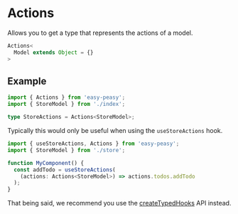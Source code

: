 # Actions

Allows you to get a type that represents the actions of a model.

```typescript
Actions<
  Model extends Object = {}
>
```

## Example

```typescript
import { Actions } from 'easy-peasy';
import { StoreModel } from './index';

type StoreActions = Actions<StoreModel>;
```

Typically this would only be useful when using the `useStoreActions` hook.

```typescript
import { useStoreActions, Actions } from 'easy-peasy';
import { StoreModel } from './store';

function MyComponent() {
  const addTodo = useStoreActions(
    (actions: Actions<StoreModel>) => actions.todos.addTodo
  );
}
```

That being said, we recommend you use the [createTypedHooks](/docs/typescript-api/create-typed-hooks.html) API instead.